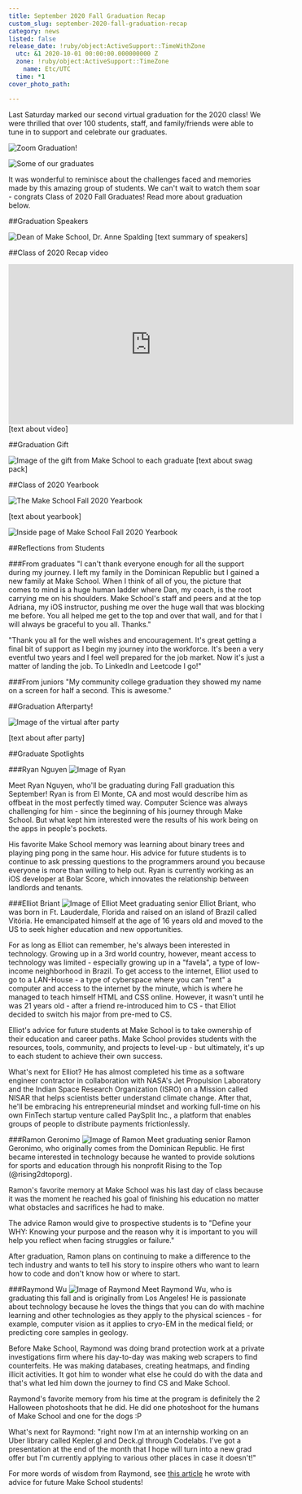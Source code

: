 ```yaml
---
title: September 2020 Fall Graduation Recap
custom_slug: september-2020-fall-graduation-recap
category: news
listed: false
release_date: !ruby/object:ActiveSupport::TimeWithZone
  utc: &1 2020-10-01 00:00:00.000000000 Z
  zone: !ruby/object:ActiveSupport::TimeZone
    name: Etc/UTC
  time: *1
cover_photo_path: 

---
```

Last Saturday marked our second virtual graduation for the 2020 class! We were thrilled that over 100 students, staff, and family/friends were able to tune in to support and celebrate our graduates.

![Zoom Graduation!](https://res.cloudinary.com/makeschool/image/upload/v1601592782/Blog/Sept_2020_Grad_Group_1.png "Zoom Graduation!")

![Some of our graduates](https://res.cloudinary.com/makeschool/image/upload/v1601592776/Blog/Sept_2020_Grads_2.png "Some of our graduates")

It was wonderful to reminisce about the challenges faced and memories made by this amazing group of students. We can't wait to watch them soar - congrats Class of 2020 Fall Graduates! Read more about graduation below.

##Graduation Speakers

![Dean of Make School, Dr. Anne Spalding](https://res.cloudinary.com/makeschool/image/upload/v1601616376/Blog/Screen_Shot_2020-10-01_at_10.25.10_PM.png "Dean of Make School, Dr. Anne Spalding")
[text summary of speakers]

##Class of 2020 Recap video
<iframe width="560" height="315" src="https://www.youtube.com/embed/hzbAdHqG4Gk" frameborder="0" allow="accelerometer; autoplay; clipboard-write; encrypted-media; gyroscope; picture-in-picture" allowfullscreen></iframe>
[text about video]

##Graduation Gift

![Image of the gift from Make School to each graduate](https://res.cloudinary.com/makeschool/image/upload/v1601616595/Blog/September_Grad_Gift.jpg "Image of the gift from Make School to each graduate")
[text about swag pack]

##Class of 2020 Yearbook

![The Make School Fall 2020 Yearbook](https://res.cloudinary.com/makeschool/image/upload/v1601618061/Blog/Fall_Grad_Yearbook.jpg "The Make School Fall 2020 Yearbook")

[text about yearbook]

![Inside page of Make School Fall 2020 Yearbook](https://res.cloudinary.com/makeschool/image/upload/v1601618084/Blog/Fall_Grad_Yearbook_-_Inside_Page.png "Inside page of Make School Fall 2020 Yearbook")

##Reflections from Students

###From graduates
"I can't thank everyone enough for all the support during my journey. I left my family in the Dominican Republic but I gained a new family at Make School. When I think of all of you, the picture that comes to mind is a huge human ladder where Dan, my coach, is the root carrying me on his shoulders. Make School's staff and peers and at the top Adriana, my iOS instructor, pushing me over the huge wall that was blocking me before. You all helped me get to the top and over that wall, and for that I will always be graceful to you all.
Thanks."

"Thank you all for the well wishes and encouragement. It's great getting a final bit of support as I begin my journey into the workforce. It's been a very eventful two years and I feel well prepared for the job market. Now it's just a matter of landing the job. To LinkedIn and Leetcode I go!"

###From juniors
"My community college graduation they showed my name on a screen for half a second. This is awesome."

##Graduation Afterparty!

![Image of the virtual after party](https://res.cloudinary.com/makeschool/image/upload/v1601618334/Blog/Graduation_After_Party.png "Image of the virtual after party")

[text about after party]

##Graduate Spotlights

###Ryan Nguyen
![Image of Ryan](https://res.cloudinary.com/makeschool/image/upload/v1601618464/Blog/Ryan_Nguyen_Pic.jpg "Image of Ryan")

Meet Ryan Nguyen, who'll be graduating during Fall graduation this September! Ryan is from El Monte, CA and most would describe him as offbeat in the most perfectly timed way. Computer Science was always challenging for him - since the beginning of his journey through Make School. But what kept him interested were the results of his work being on the apps in people's pockets.⁠

His favorite Make School memory was learning about binary trees and playing ping pong in the same hour. His advice for future students is to continue to ask pressing questions to the programmers around you because everyone is more than willing to help out. Ryan is currently working as an iOS developer at Bolar Score, which innovates the relationship between landlords and tenants.⁠

###Elliot Briant
![Image of Elliot](https://res.cloudinary.com/makeschool/image/upload/v1601618459/Blog/Elliot.jpg "Image of Elliot")
Meet graduating senior Elliot Briant, who was born in Ft. Lauderdale, Florida and raised on an island of Brazil called Vitória. He emancipated himself at the age of 16 years old and moved to the US to seek higher education and new opportunities.⁠⠀

For as long as Elliot can remember, he's always been interested in technology. Growing up in a 3rd world country, however, meant access to technology was limited - especially growing up in a "favela", a type of low-income neighborhood in Brazil. To get access to the internet, Elliot used to go to a LAN-House - a type of cyberspace where you can "rent" a computer and access to the internet by the minute, which is where he managed to teach himself HTML and CSS online. However, it wasn't until he was 21 years old - after a friend re-introduced him to CS - that Elliot decided to switch his major from pre-med to CS.⁠⠀

Elliot's advice for future students at Make School is to take ownership of their education and career paths. Make School provides students with the resources, tools, community, and projects to level-up - but ultimately, it's up to each student to achieve their own success.⁠⠀

What's next for Elliot? He has almost completed his time as a software engineer contractor in collaboration with NASA's Jet Propulsion Laboratory and the Indian Space Research Organization (ISRO) on a Mission called NISAR that helps scientists better understand climate change. After that, he'll be embracing his entrepreneurial mindset and working full-time on his own FinTech startup venture called PaySplit Inc., a platform that enables groups of people to distribute payments frictionlessly.⁠

###Ramon Geronimo
![Image of Ramon](https://res.cloudinary.com/makeschool/image/upload/v1601618470/Blog/Ramon_Geronimo.jpg "Image of Ramon")
Meet graduating senior Ramon Geronimo, who originally comes from the Dominican Republic. He first became interested in technology because he wanted to provide solutions for sports and education through his nonprofit Rising to the Top (@rising2dtoporg).⁠

Ramon's favorite memory at Make School was his last day of class because it was the moment he reached his goal of finishing his education no matter what obstacles and sacrifices he had to make.⁠

The advice Ramon would give to prospective students is to "Define your WHY: Knowing your purpose and the reason why it is important to you will help you reflect when facing struggles or failure."⁠

After graduation, Ramon plans on continuing to make a difference to the tech industry and wants to tell his story to inspire others who want to learn how to code and don't know how or where to start.⁠

###Raymond Wu
![Image of Raymond](https://res.cloudinary.com/makeschool/image/upload/v1601618493/Blog/Raymond_Wu.png "Image of Raymond")
Meet Raymond Wu, who is graduating this fall and is originally from Los Angeles! He is passionate about technology because he loves the things that you can do with machine learning and other technologies as they apply to the physical sciences - for example, computer vision as it applies to cryo-EM in the medical field; or predicting core samples in geology.⁠

Before Make School, Raymond was doing brand protection work at a private investigations firm where his day-to-day was making web scrapers to find counterfeits. He was making databases, creating heatmaps, and finding illicit activities. It got him to wonder what else he could do with the data and that's what led him down the journey to find CS and Make School.

Raymond's favorite memory from his time at the program is definitely the 2 Halloween photoshoots that he did. He did one photoshoot for the humans of Make School and one for the dogs :P⁠

What's next for Raymond: "right now I'm at an internship working on an Uber library called Kepler.gl and Deck.gl through Codelabs. I've got a presentation at the end of the month that I hope will turn into a new grad offer but I'm currently applying to various other places in case it doesn't!"⁠

For more words of wisdom from Raymond, see [this article](http://make.sc/student-advice) he wrote with advice for future Make School students!